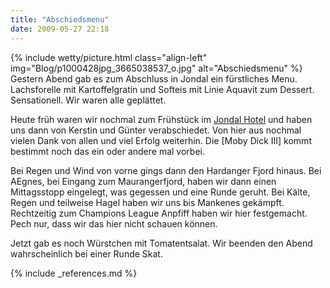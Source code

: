 ```yaml
---
title: "Abschiedsmenu"
date: 2009-05-27 22:18
---
```

{% include wetty/picture.html class="align-left" img="Blog/p1000428jpg_3665038537_o.jpg" alt="Abschiedsmenu" %}
Gestern Abend gab es zum Abschluss in Jondal ein fürstliches Menu. Lachsforelle mit Kartoffelgratin und Softeis mit Linie Aquavit zum Dessert. Sensationell. Wir waren alle geplättet.

<!--more-->

Heute früh waren wir nochmal zum Frühstück im [Jondal Hotel](http://www.jondal-hotel.no/) und haben uns dann von Kerstin und Günter verabschiedet. Von hier aus nochmal vielen Dank von allen und viel Erfolg weiterhin. Die [Moby Dick III] kommt bestimmt noch das ein oder andere mal vorbei.

Bei Regen und Wind von vorne gings dann den Hardanger Fjord hinaus. Bei AEgnes, bei Eingang zum Maurangerfjord, haben wir dann einen Mittagsstopp eingelegt, was gegessen und eine Runde geruht. Bei Kälte, Regen und teilweise Hagel haben wir uns bis Mankenes gekämpft. Rechtzeitig zum Champions League Anpfiff haben wir hier festgemacht. Pech nur, dass wir das hier nicht schauen können.

Jetzt gab es noch Würstchen mit Tomatentsalat. Wir beenden den Abend wahrscheinlich bei einer Runde Skat.

{% include _references.md %}
